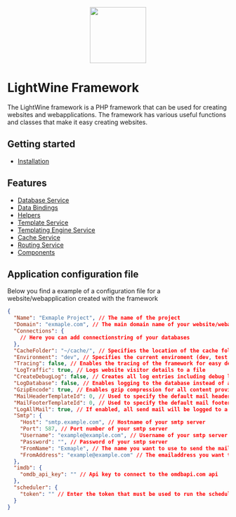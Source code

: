 <p align="center" >
  <img src="https://www.sibra-soft.nl/images/light_wine_logo.png" style="width:128px;" />
</p>

# LightWine Framework
The LightWine framework is a PHP framework that can be used for creating websites and webapplications. The framework has various useful functions and classes that make it easy creating websites.

## Getting started
* [Installation](https://github.com/Sibra-Soft/light-wine-framework/wiki)

## Features
* [Database Service](https://github.com/Sibra-Soft/LightWineFramework/wiki/Database-Service)
* [Data Bindings](https://github.com/Sibra-Soft/light-wine-framework/wiki/Data-Bindings)
* [Helpers](https://github.com/Sibra-Soft/LightWineFramework/wiki/Helpers)
* [Template Service](https://github.com/Sibra-Soft/LightWineFramework/wiki/Template-Service)
* [Templating Engine Service](https://github.com/Sibra-Soft/LightWineFramework/wiki/Templating-Engine-Service)
* [Cache Service](https://github.com/Sibra-Soft/LightWineFramework/wiki/Cache-Service)
* [Routing Service](https://github.com/Sibra-Soft/LightWineFramework/wiki/Routing-Service)
* [Components](https://github.com/Sibra-Soft/LightWineFramework/wiki/Components)

## Application configuration file
Below you find a example of a configuration file for a website/webapplication created with the framework

```json 
{
  "Name": "Exmaple Project", // The name of the project
  "Domain": "exmaple.com", // The main domain name of your website/webapplication,
  "Connections": {
    // Here you can add connectionstring of your databases
  },
  "CacheFolder": "~/cache/", // Specifies the location of the cache folder
  "Environment": "dev", // Specifies the current enviroment (dev, test or live)
  "Tracing": false, // Enables the tracing of the framework for easy debugging
  "LogTraffic": true, // Logs website visitor details to a file
  "CreateDebugLog": false, // Creates all log entries including debug log entries
  "LogDatabase": false, // Enables logging to the database instead of a file
  "GzipEncode": true, // Enables gzip compression for all content provided by the framework
  "MailHeaderTemplateId": 0, // Used to specify the default mail header template
  "MailFooterTemplateId": 0, // Used to specify the default mail footer template
  "LogAllMail": true, // If enabled, all send mail will be logged to a table
  "Smtp": {
    "Host": "smtp.example.com", // Hostname of your smtp server
    "Port": 587, // Port number of your smtp server
    "Username": "example@example.com", // Username of your smtp server
    "Password": "", // Password of your smtp server
    "FromName": "Exmaple", // The name you want to use to send the mail
    "FromAddress": "example@example.com" // The emailaddress you want to use to send the mail
  },
  "imdb": {
    "omdb_api_key": "" // Api key to connect to the omdbapi.com api
  },
  "scheduler": {
    "token": "" // Enter the token that must be used to run the scheduler from cronjobs
  }
}
```
